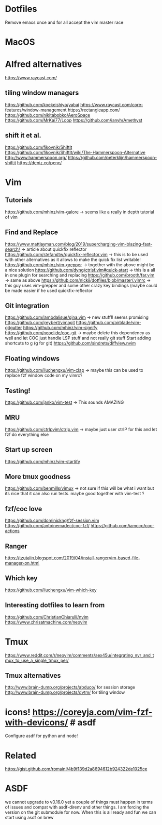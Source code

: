 # Dotfiles
Remove emacs once and for all accept the vim master race
# MacOS
# Alfred alternatives
https://www.raycast.com/
## tiling window managers
https://github.com/koekeishiya/yabai
https://www.raycast.com/core-features/window-management
https://rectangleapp.com/
https://github.com/nikitabobko/AeroSpace
https://github.com/MrKai77/Loop
https://github.com/ianyh/Amethyst
## shift it et al.
https://github.com/fikovnik/ShiftIt
https://github.com/fikovnik/ShiftIt/wiki/The-Hammerspoon-Alternative
http://www.hammerspoon.org/
https://github.com/peterklijn/hammerspoon-shiftit
https://deniz.co/penc/

# Vim 
## Tutorials
https://github.com/mhinz/vim-galore -> seems like a really in depth tutorial of vim
## Find and Replace
https://www.mattlayman.com/blog/2019/supercharging-vim-blazing-fast-search/ -> article about quickfix reflector
https://github.com/stefandtw/quickfix-reflector.vim -> this is to be used with other alternatives as it allows to make the quick fix list writable!
https://github.com/mhinz/vim-grepper -> together with the above might be a nice solution
https://github.com/dyng/ctrlsf.vim#quick-start -> this is a all in one plugin for searching and replacing
https://github.com/brooth/far.vim -> same as above
https://github.com/nickjj/dotfiles/blob/master/.vimrc -> this guy uses vim-grepper and some other crazy key bindings (maybe could be made easier if he used quickfix-reflector
## Git integration
https://github.com/lambdalisue/gina.vim  -> new stuff!! seems promising
https://github.com/jreybert/vimagit
https://github.com/airblade/vim-gitgutter
https://github.com/mhinz/vim-signify
https://github.com/neoclide/coc-git -> maybe delete this dependency as well and let COC just handle LSP stuff and not really git stuff
Start adding shortcuts to <Leader>g (g for git)
https://github.com/sindrets/diffview.nvim
## Floating windows
https://github.com/liuchengxu/vim-clap -> maybe this can be used to replace fzf window code on my vimrc?
## Testing!
https://github.com/janko/vim-test -> This sounds AMAZING
## MRU
https://github.com/ctrlpvim/ctrlp.vim -> maybe just user ctrlP for this and let fzf do everything else
## Start up screen
https://github.com/mhinz/vim-startify
## More tmux goodness
https://github.com/benmills/vimux -> not sure if this will be what i want but its nice that it can also run tests. maybe good together with vim-test ?
## fzf/coc love
https://github.com/dominickng/fzf-session.vim
https://github.com/antoinemadec/coc-fzf/
https://github.com/iamcco/coc-actions
## Ranger
https://tzutalin.blogspot.com/2019/04/install-rangervim-based-file-manager-on.html
## Which key
https://github.com/liuchengxu/vim-which-key

## Interesting dotfiles to learn from
https://github.com/ChristianChiarulli/nvim
https://www.chrisatmachine.com/neovim


# Tmux
https://www.reddit.com/r/neovim/comments/aex45u/integrating_nvr_and_tmux_to_use_a_single_tmux_per/
## Tmux alternatives
http://www.brain-dump.org/projects/abduco/ for session storage
http://www.brain-dump.org/projects/dvtm/ for tiling window
# icons!  https://coreyja.com/vim-fzf-with-devicons/ # asdf
Configure asdf for python and node!

# Related
https://gist.github.com/romainl/4b9f139d2a8694612b924322de1025ce

# ASDF

we cannot upgrade to v0.16.0 yet a couple of things must happen in terms of issues and compat with asdf-direnv and other things.
I am forcing the version on the git submodule for now.
When this is all ready and fun we can start using asdf on brew
